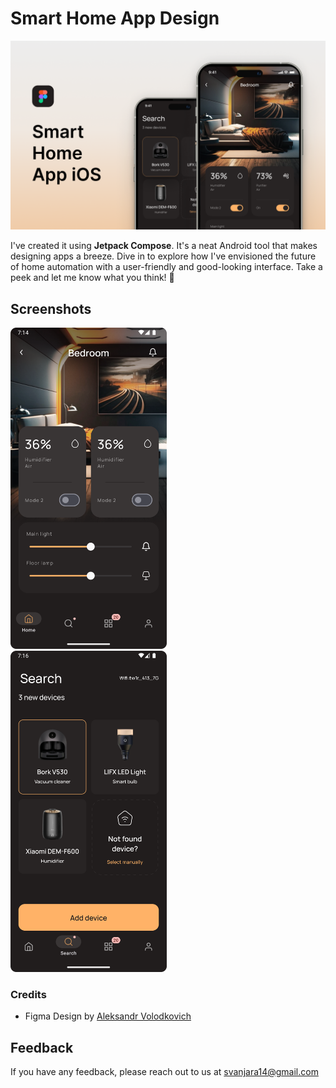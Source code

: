 

# Smart Home App Design

<img src="https://raw.githubusercontent.com/satis-fy/SmartHome/main/Images/SmartHome_Cover.png"/>

<br>

I've created it using **Jetpack Compose**. It's a neat Android tool that makes designing apps a breeze. Dive in to explore how I've envisioned the future of home automation with a user-friendly and good-looking interface. Take a peek and let me know what you think! 🚀

## Screenshots
<img src="https://raw.githubusercontent.com/satis-fy/SmartHome/main/Images/Screenshot_Home.png" width="250" />
&nbsp; &nbsp; &nbsp; &nbsp;
<img src="https://raw.githubusercontent.com/satis-fy/SmartHome/main/Images/Screenshot_Search.png" width="250" />

<br>

### Credits

- Figma Design by [Aleksandr Volodkovich](https://www.figma.com/community/file/1210493477904667705/smart-home-app)

## Feedback
If you have any feedback, please reach out to us at svanjara14@gmail.com
